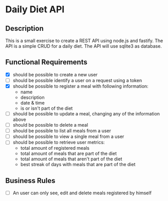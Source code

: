 # Daily Diet API

## Description

This is a small exercise to create a REST API using node.js and fastify. The API is a simple CRUD for a daily diet. The API will use sqlite3 as database.

## Functional Requirements

- [x] should be possible to create a new user
- [ ] should be possible identify a user on a request using a token
- [x] should be possible to register a meal with following information:
  - name
  - description
  - date & time
  - is or isn't part of the diet
- [ ] should be possible to update a meal, changing any of the information above
- [ ] should be possible to delete a meal
- [ ] should be possible to list all meals from a user
- [ ] should be possible to view a single meal from a user
- [ ] should be possible to retrieve user metrics:
  - total amount of registered meals
  - total amount of meals that are part of the diet
  - total amount of meals that aren't part of the diet
  - best streak of days with meals that are part of the diet

## Business Rules

- [ ] An user can only see, edit and delete meals registered by himself
